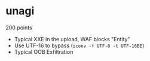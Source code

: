 # unagi

200 points

- Typical XXE in the upload, WAF blocks "Entity"
- Use UTF-16 to bypass (`iconv -f UTF-8 -t UTF-16BE`)
- Typical OOB Exfiltration

